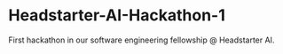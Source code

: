 # Headstarter-AI-Hackathon-1
First hackathon in our software engineering fellowship @ Headstarter AI.
